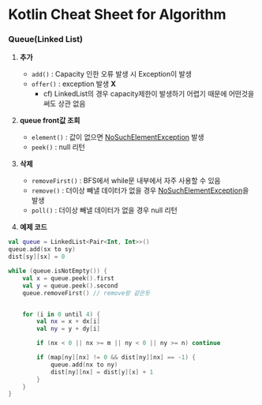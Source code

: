 # Kotlin Cheat Sheet for Algorithm



### Queue(Linked List)

1. **추가**
   - `add()` : Capacity 인한 오류 발생 시 Exception이 발생
   - `offer()` : exception 발생 **X**
     - cf) LinkedList의 경우 capacity제한이 발생하기 어렵기 때문에 어떤것을 써도 상관 없음

2. **queue front값 조회**
   - `element()` : 값이 없으면 <u>NoSuchElementException</u> 발생
   - `peek()` : null 리턴

3. **삭제**
   - `removeFirst()` : BFS에서 while문 내부에서 자주 사용할 수 있음
   - `remove()` : 더이상 빼낼 데이터가 없을 경우 <u>NoSuchElementException</u>을 발생
   - `poll()` : 더이상 빼낼 데이터가 없을 경우 null 리턴

4. **예제 코드**

```kotlin
val queue = LinkedList<Pair<Int, Int>>()
queue.add(sx to sy)
dist[sy][sx] = 0

while (queue.isNotEmpty()) {
    val x = queue.peek().first
    val y = queue.peek().second
    queue.removeFirst() // remove랑 같은듯


    for (i in 0 until 4) {
        val nx = x + dx[i]
        val ny = y + dy[i]

        if (nx < 0 || nx >= m || ny < 0 || ny >= n) continue

        if (map[ny][nx] != 0 && dist[ny][nx] == -1) {
            queue.add(nx to ny)
            dist[ny][nx] = dist[y][x] + 1
        }
    }
}
```

